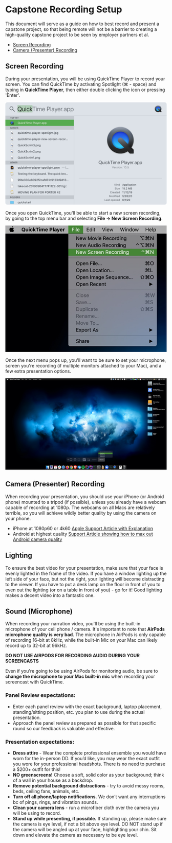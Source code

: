 # Capstone Recording Setup

This document will serve as a guide on how to best record and present a capstone project, so that being remote will not be a barrier to creating a high-quality capstone project to be seen by employer partners et al.

* [Screen Recording](#screen-recording)
* [Camera (Presenter) Recording](#camera-presenter-recording)

## Screen Recording

During your presentation, you will be using QuickTime Player to record your screen. You can find QuickTime by activating Spotlight (⌘ - space) and typing in **QuickTime Player**, then either double clicking the icon or pressing 'Enter'.

![QuickTime Player - Spotlight](img/quicktime-player-spotlight.jpg)

 Once you open QuickTime, you'll be able to start a new screen recording, by going to the top menu bar and selecting **File -> New Screen Recording**.

![QuickTime Player New Screen Recording](img/quicktime-player-new-screen-recording.jpg)

Once the next menu pops up, you'll want to be sure to set your microphone, screen you're recording (if multiple monitors attached to your Mac), and a few extra presentation options.

![Choosing Monitor to Record](img/QuickTime-Screen-Selection.jpg)


## Camera (Presenter) Recording

When recording your presentation, you should use your iPhone (or Android phone) mounted to a tripod (if possible), unless you already have a webcam capable of recording at 1080p. The webcams on all Macs are relatively terrible, so you will achieve wildly better quality by using the camera on your phone.

* iPhone at 1080p60 or 4k60 [Apple Support Article with Explanation](https://support.apple.com/en-us/HT209431)
* Android at highest quality [Support Article showing how to max out Android camera quality](https://www.dummies.com/consumer-electronics/tablets/android-tablets/how-to-change-the-resolution-on-your-android-tablets-camera/)

## Lighting

To ensure the best video for your presentation, make sure that your face is evenly lighted in the frame of the video. If you have a window lighting up the left side of your face, but not the right, your lighting will become distracting to the viewer. If you have to put a desk lamp on the floor in front of you to even out the lighting (or on a table in front of you) - go for it! Good lighting makes a decent video into a fantastic one.

## Sound (Microphone)

When recording your narration video, you'll be using the built-in microphone of your cell phone / camera. It's important to note that **AirPods microphone quality is very bad**. The microphone in AirPods is only capable of recording 16-bit at 8kHz, while the built-in Mic on your Mac can likely record up to 32-bit at 96kHz.

**DO NOT USE AIRPODS FOR RECORDING AUDIO DURING YOUR SCREENCASTS**

Even if you're going to be using AirPods for monitoring audio, be sure to **change the microphone to your Mac built-in mic** when recording your screencast with QuickTime.

### Panel Review expectations:

* Enter each panel review with the exact background, laptop placement, standing/sitting position, etc. you plan to use during the actual presentation.
* Approach the panel review as prepared as possible for that specific round so our feedback is valuable and effective.

### Presentation expectations:

* **Dress attire** - Wear the complete professional ensemble you would have worn for the in-person DD. If you’d like, you may wear the exact outfit you wore for your professional headshots. There is no need to purchase a $200+ outfit for this!
* **NO greenscreens!** Choose a soft, solid color as your background; think of a wall in your house as a backdrop.
* **Remove potential background distractions** - try to avoid messy rooms, beds, ceiling fans, animals, etc.
* **Turn off all phone/laptop notifications.** We don’t want any interruptions bc of pings, rings, and vibration sounds.
* **Clean your camera lens** - run a microfiber cloth over the camera you will be using to record.
* **Stand up while presenting, if possible.** If standing up, please make sure the camera is eye level, if not a bit above eye level. DO NOT stand up if the camera will be angled up at your face, highlighting your chin. Sit down and elevate the camera as necessary to be eye level.
